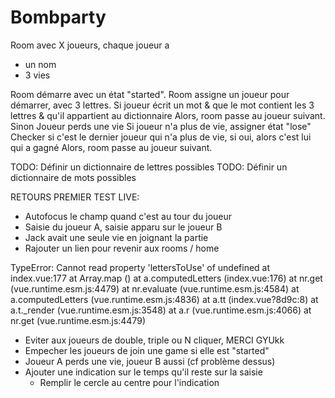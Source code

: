 # Bombparty

Room avec X joueurs, chaque joueur a
- un nom
- 3 vies

Room démarre avec un état "started".
Room assigne un joueur pour démarrer, avec 3 lettres.
Si joueur écrit un mot & que le mot contient les 3 lettres & qu'il appartient au dictionnaire
  Alors, room passe au joueur suivant.
Sinon
  Joueur perds une vie
    Si joueur n'a plus de vie, assigner état "lose"
    Checker si c'est le dernier joueur qui n'a plus de vie, si oui, alors c'est lui qui a gagné
  Alors, room passe au joueur suivant.


TODO: Définir un dictionnaire de lettres possibles
TODO: Définir un dictionnaire de mots possibles



RETOURS PREMIER TEST LIVE:

- Autofocus le champ quand c'est au tour du joueur
- Saisie du joueur A, saisie apparu sur le joueur B
- Jack avait une seule vie en joignant la partie
- Rajouter un lien pour revenir aux rooms / home

TypeError: Cannot read property 'lettersToUse' of undefined
    at index.vue:177
    at Array.map (<anonymous>)
    at a.computedLetters (index.vue:176)
    at nr.get (vue.runtime.esm.js:4479)
    at nr.evaluate (vue.runtime.esm.js:4584)
    at a.computedLetters (vue.runtime.esm.js:4836)
    at a.tt (index.vue?8d9c:8)
    at a.t._render (vue.runtime.esm.js:3548)
    at a.r (vue.runtime.esm.js:4066)
    at nr.get (vue.runtime.esm.js:4479)

- Eviter aux joueurs de double, triple ou N cliquer, MERCI GYUkk
- Empecher les joueurs de join une game si elle est "started"
- Joueur A perds une vie, joueur B aussi (cf problème dessus)
- Ajouter une indication sur le temps qu'il reste sur la saisie
  - Remplir le cercle au centre pour l'indication

